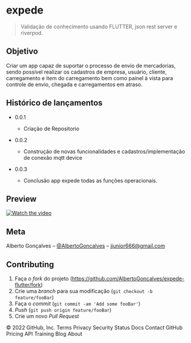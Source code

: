 # expede

> Validação de conhecimento usando FLUTTER, json rest server e riverpod.

## Objetivo

Criar um app capaz de suportar o processo de envio de mercadorias, sendo possível realizar os cadastros de empresa, usuário, 
cliente, carregamento e item do carregamento bem como painel à vista para controle de envio, chegada e carregamentos em atraso. 

## Histórico de lançamentos

* 0.0.1
    * Criação de Repositorio  
    
* 0.0.2
    * Construção de novas funcionalidades e cadastros/implementação de conexão mqtt device
    

* 0.0.3
    * Conclusão app expede todas as funções operacionais. 
    
## Preview

[![Watch the video](https://img.youtube.com/vi/1NJoW17UQhU/maxresdefault.jpg)](https://www.youtube.com/watch?v=1NJoW17UQhU
)

## Meta

Alberto Gonçalves – [@AlbertoGoncalves](https://www.linkedin.com/in/albertogoncalves2/) – jjunior666@gmail.com

## Contributing

1. Faça o _fork_ do projeto (<https://github.com/AlbertoGoncalves/expede-flutter/fork>)
2. Crie uma _branch_ para sua modificação (`git checkout -b feature/fooBar`)
3. Faça o _commit_ (`git commit -am 'Add some fooBar'`)
4. _Push_ (`git push origin feature/fooBar`)
5. Crie um novo _Pull Request_

[npm-image]: https://img.shields.io/npm/v/datadog-metrics.svg?style=flat-square
[npm-url]: https://npmjs.org/package/datadog-metrics
[npm-downloads]: https://img.shields.io/npm/dm/datadog-metrics.svg?style=flat-square
[travis-image]: https://img.shields.io/travis/dbader/node-datadog-metrics/master.svg?style=flat-square
[travis-url]: https://travis-ci.org/dbader/node-datadog-metrics
[wiki]: https://github.com/seunome/seuprojeto/wiki
© 2022 GitHub, Inc.
Terms
Privacy
Security
Status
Docs
Contact GitHub
Pricing
API
Training
Blog
About
